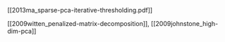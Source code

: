 [[2013ma_sparse-pca-iterative-thresholding.pdf]]

[[2009witten_penalized-matrix-decomposition]], [[2009johnstone_high-dim-pca]]


